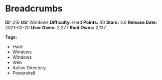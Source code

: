 # Breadcrumbs

**ID:** 316
**OS:** Windows
**Difficulty:** Hard
**Points:** 40
**Stars:** 4.6
**Release Date:** 2021-02-20
**User Owns:** 2,277
**Root Owns:** 2,137

**Tags:**
- Hard
- Windows
- Windows
- Web
- Active Directory
- Powershell

